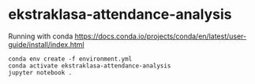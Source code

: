 # ekstraklasa-attendance-analysis

Running with conda
https://docs.conda.io/projects/conda/en/latest/user-guide/install/index.html

```
conda env create -f environment.yml
conda activate ekstraklasa-attendance-analysis
jupyter notebook .
```
